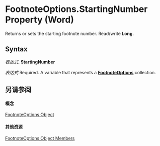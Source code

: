 
# FootnoteOptions.StartingNumber Property (Word)

Returns or sets the starting footnote number. Read/write  **Long**.


## Syntax

 _表达式_. **StartingNumber**

 _表达式_ Required. A variable that represents a **[FootnoteOptions](5fdeb6d6-ce33-44f5-62c1-743fc3770457.md)** collection.


## 另请参阅


#### 概念


[FootnoteOptions Object](5fdeb6d6-ce33-44f5-62c1-743fc3770457.md)
#### 其他资源


[FootnoteOptions Object Members](http://msdn.microsoft.com/library/e85833f1-b836-7334-e016-0354bd74a91c%28Office.15%29.aspx)